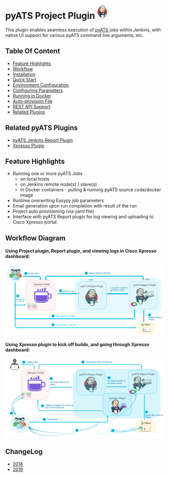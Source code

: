 # pyATS Project Plugin ![](guide/assets/images/p_jenkins.png)

This plugin enables seamless execution of [pyATS](https://developer.cisco.com/site/pyats/)
jobs within Jenkins, with native UI support for various pyATS command line arguments, etc.

## Table Of Content
- [Feature Highlights](#feature-highlights)
- [Workflow](#workflow-diagram)
- [Installation](guide/installation.md)
- [Quick Start](guide/quick_start.md)
- [Environment Configuration](guide/environment.md)
- [Configuring Parameters](guide/parameters.md)
- [Running in Docker](guide/docker.md)
- [Auto-provision File](guide/auto_provision.md)
- [REST API Support](guide/rest.md)
- [Related Plugins](guide/related.md)

## Related pyATS Plugins
- [pyATS Jenkins Report Plugin](https://github.com/CiscoTestAutomation/jenkins_report_plugin)
- [Xpresso Plugin](https://github.com/CiscoTestAutomation/jenkins_executor_plugin)

## Feature Highlights
* Running one or more pyATS Jobs
  * on local hosts
  * on Jenkins remote node(s) / slave(s)
  * in Docker containers - pulling & running pyATS source code/docker image
* Runtime overwriting Easypy job parameters
* Email generation upon run completion with result of the run
* Project auto provisioning (via yaml file)
* Interface with pyATS Report plugin for log viewing and uploading to Cisco Xpresso portal.

## Workflow Diagram

#### Using Project plugin, Report plugin, and viewing logs in Cisco Xpresso dashboard:
![](guide/assets/images/workflow-1.png)

#### Using Xpresso plugin to kick off builds, and going through Xpresso dashboard:
![](guide/assets/images/workflow-2.png)

## ChangeLog

* [2018](changelog/2018/CHANGELOG.md)
* [2019](changelog/2019/CHANGELOG.md)